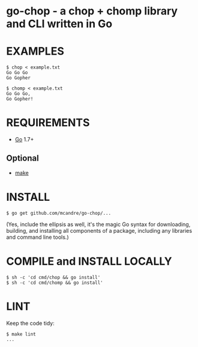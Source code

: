 # go-chop - a chop + chomp library and CLI written in Go

# EXAMPLES

```
$ chop < example.txt
Go Go Go
Go Gopher

$ chomp < example.txt
Go Go Go,
Go Gopher!
```

# REQUIREMENTS

* [Go](https://golang.org/) 1.7+

## Optional

* [make](https://www.gnu.org/software/make/)

# INSTALL

```
$ go get github.com/mcandre/go-chop/...
```

(Yes, include the ellipsis as well, it's the magic Go syntax for downloading, building, and installing all components of a package, including any libraries and command line tools.)

# COMPILE and INSTALL LOCALLY

```
$ sh -c 'cd cmd/chop && go install'
$ sh -c 'cd cmd/chomp && go install'
```

# LINT

Keep the code tidy:

```
$ make lint
...
```
